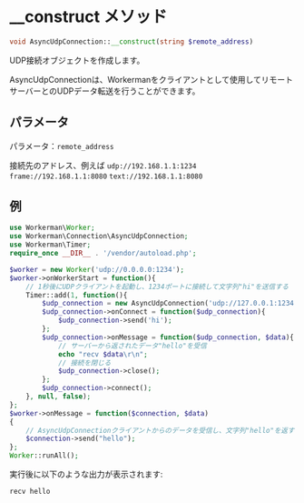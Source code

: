 # __construct メソッド
```php
void AsyncUdpConnection::__construct(string $remote_address)
```
UDP接続オブジェクトを作成します。

AsyncUdpConnectionは、Workermanをクライアントとして使用してリモートサーバーとのUDPデータ転送を行うことができます。

## パラメータ
パラメータ：```remote_address```

接続先のアドレス、例えば
 ```udp://192.168.1.1:1234```
 ```frame://192.168.1.1:8080```
 ```text://192.168.1.1:8080```

## 例

```php
use Workerman\Worker;
use Workerman\Connection\AsyncUdpConnection;
use Workerman\Timer;
require_once __DIR__ . '/vendor/autoload.php';

$worker = new Worker('udp://0.0.0.0:1234');
$worker->onWorkerStart = function(){
    // 1秒後にUDPクライアントを起動し、1234ポートに接続して文字列"hi"を送信する
    Timer::add(1, function(){
        $udp_connection = new AsyncUdpConnection('udp://127.0.0.1:1234');
        $udp_connection->onConnect = function($udp_connection){
            $udp_connection->send('hi');
        };
        $udp_connection->onMessage = function($udp_connection, $data){
            // サーバーから返されたデータ"hello"を受信
            echo "recv $data\r\n";
            // 接続を閉じる
            $udp_connection->close();
        };
        $udp_connection->connect();
    }, null, false);
};
$worker->onMessage = function($connection, $data)
{
    // AsyncUdpConnectionクライアントからのデータを受信し、文字列"hello"を返す
    $connection->send("hello");
};
Worker::runAll();             
```

実行後に以下のような出力が表示されます:
``` 
recv hello
```
